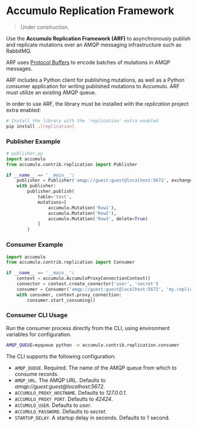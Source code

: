 # Accumulo Replication Framework

> Under construction.

Use the __Accumulo Replication Framework (ARF)__ to asynchronously publish and
replicate mutations over an AMQP messaging infrastructure such as RabbitMQ.

ARF uses [Protocol Buffers](https://developers.google.com/protocol-buffers) to
encode batches of mutations in AMQP messages. 

ARF includes a Python client for publishing mutations, as well as a Python
consumer application for writing published mutations to Accumulo. ARF must
utilize an existing AMQP queue.

In order to use ARF, the library must be installed with the *replication*
project extra enabled:

```bash
# Install the library with the 'replication' extra enabled
pip install .[replication]
```

### Publisher Example

```python
# publisher.py
import accumulo
from accumulo.contrib.replication import Publisher

if __name__ == '__main__':
    publisher = Publisher('amqp://guest:guest@localhost:5672', exchange='my.replicated.exchange')
    with publisher:
        publisher.publish(
            table='test', 
            mutations=[
                accumulo.Mutation('Row1'),
                accumulo.Mutation('Row2'),
                accumulo.Mutation('Row3', delete=True)
            ]
        )   
```

### Consumer Example

```python
import accumulo
from accumulo.contrib.replication import Consumer

if __name__ == '__main__':
    context = accumulo.AccumuloProxyConnectionContext()
    connector = context.create_connector('user', 'secret')
    consumer = Consumer('amqp://guest:guest@localhost:5672', 'my.replicated.queue', connector)
    with consumer, context.proxy_connection:
        consumer.start_consuming()
```

### Consumer CLI Usage

Run the consumer process directly from the CLI, using environment variables for configuration.

```bash
AMQP_QUEUE=myqueue python -m accumulo.contrib.replication.consumer
```

The CLI supports the following configuration:
- `AMQP_QUEUE`. Required. The name of the AMQP queue from which to consume records.
- `AMQP_URL`. The AMQP URL. Defaults to *amqp://guest:guest@localhost:5672*.
- `ACCUMULO_PROXY_HOSTNAME`. Defaults to *127.0.0.1*.
- `ACCUMULO_PROXY_PORT`. Defaults to *42424*.
- `ACCUMULO_USER`. Defaults to *user*.
- `ACCUMULO_PASSWORD`. Defaults to *secret*.
- `STARTUP_DELAY`. A startup delay in seconds. Defaults to 1 second.